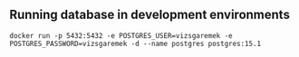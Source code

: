 ## Running database in development environments

```
docker run -p 5432:5432 -e POSTGRES_USER=vizsgaremek -e POSTGRES_PASSWORD=vizsgaremek -d --name postgres postgres:15.1
```